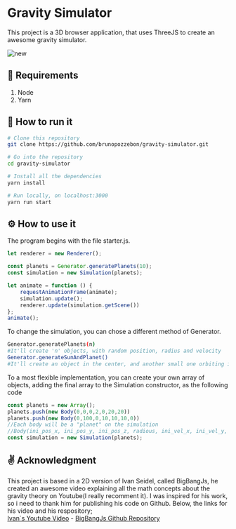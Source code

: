 # Gravity Simulator

This project is a 3D browser application, that uses ThreeJS to create an awesome gravity simulator. 

![new](https://user-images.githubusercontent.com/37053115/74696286-c7314400-51d5-11ea-8e70-b88d3d342ab3.png)

## :file_folder: Requirements
1. Node
2. Yarn 

## :rocket: How to run it
```bash
# Clone this repository
git clone https://github.com/brunopozzebon/gravity-simulator.git

# Go into the repository
cd gravity-simulator

# Install all the dependencies
yarn install

# Run locally, on localhost:3000
yarn run start

```
## :gear: How to use it
The program begins with the file starter.js.
```javascript
let renderer = new Renderer();

const planets = Generator.generatePlanets(10);
const simulation = new Simulation(planets);

let animate = function () {
	requestAnimationFrame(animate);
	simulation.update();
	renderer.update(simulation.getScene())
};
animate();
```
To change the simulation, you can chose a different method of Generator.
```bash
Generator.generatePlanets(n) 
#It'll create 'n' objects, with random position, radius and velocity
Generator.generateSunAndPlanet() 
#It'll create an object in the center, and another small one orbiting it.
```
To a most flexible implementation, you can create your own array of objects, adding the final array to the Simulation constructor, as the following code

```javascript
const planets = new Array();
planets.push(new Body(0,0,0,2,0,20,20))
planets.push(new Body(0,100,0,10,10,10,0))
//Each body will be a "planet" on the simulation
//Body(ini_pos_x, ini_pos_y, ini_pos_z, radious, ini_vel_x, ini_vel_y, ini_vel_z )
const simulation = new Simulation(planets);
```

## :v: Acknowledgment

This project is based in a 2D version of Ivan Seidel, called BigBangJs, he created an awesome video explaining all the math concepts about the gravity theory on Youtube(I really recomment it).
I was inspired for his work, so i need to thank him for publishing his code on Github. Below, the links for his video and his respository;\
[Ivan´s Youtube Video](https://www.youtube.com/watch?v=C5_7IV9XFd4) - [BigBangJs Github Repository](https://github.com/ivanseidel/BigBang-js)
